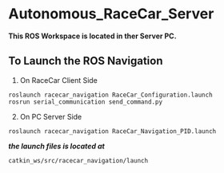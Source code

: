 # Autonomous_RaceCar_Server

**This ROS Workspace is located in ther Server PC.**

## To Launch the ROS Navigation

1. On RaceCar Client Side
```
roslaunch racecar_navigation RaceCar_Configuration.launch
rosrun serial_communication send_command.py
```
2. On PC Server Side
```
roslaunch racecar_navigation RaceCar_Navigation_PID.launch
```
***the launch files is located at***
```
catkin_ws/src/racecar_navigation/launch
```
